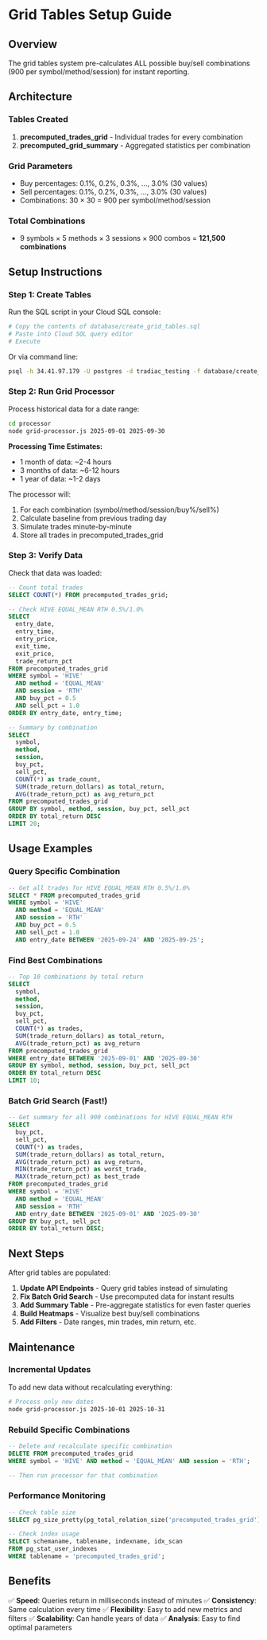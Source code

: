 # Grid Tables Setup Guide

## Overview

The grid tables system pre-calculates ALL possible buy/sell combinations (900 per symbol/method/session) for instant reporting.

## Architecture

### Tables Created
1. **precomputed_trades_grid** - Individual trades for every combination
2. **precomputed_grid_summary** - Aggregated statistics per combination

### Grid Parameters
- Buy percentages: 0.1%, 0.2%, 0.3%, ..., 3.0% (30 values)
- Sell percentages: 0.1%, 0.2%, 0.3%, ..., 3.0% (30 values)
- Combinations: 30 × 30 = 900 per symbol/method/session

### Total Combinations
- 9 symbols × 5 methods × 3 sessions × 900 combos = **121,500 combinations**

## Setup Instructions

### Step 1: Create Tables

Run the SQL script in your Cloud SQL console:

```bash
# Copy the contents of database/create_grid_tables.sql
# Paste into Cloud SQL query editor
# Execute
```

Or via command line:
```bash
psql -h 34.41.97.179 -U postgres -d tradiac_testing -f database/create_grid_tables.sql
```

### Step 2: Run Grid Processor

Process historical data for a date range:

```bash
cd processor
node grid-processor.js 2025-09-01 2025-09-30
```

**Processing Time Estimates:**
- 1 month of data: ~2-4 hours
- 3 months of data: ~6-12 hours
- 1 year of data: ~1-2 days

The processor will:
1. For each combination (symbol/method/session/buy%/sell%)
2. Calculate baseline from previous trading day
3. Simulate trades minute-by-minute
4. Store all trades in precomputed_trades_grid

### Step 3: Verify Data

Check that data was loaded:

```sql
-- Count total trades
SELECT COUNT(*) FROM precomputed_trades_grid;

-- Check HIVE EQUAL_MEAN RTH 0.5%/1.0%
SELECT 
  entry_date,
  entry_time,
  entry_price,
  exit_time,
  exit_price,
  trade_return_pct
FROM precomputed_trades_grid
WHERE symbol = 'HIVE'
  AND method = 'EQUAL_MEAN'
  AND session = 'RTH'
  AND buy_pct = 0.5
  AND sell_pct = 1.0
ORDER BY entry_date, entry_time;

-- Summary by combination
SELECT 
  symbol,
  method,
  session,
  buy_pct,
  sell_pct,
  COUNT(*) as trade_count,
  SUM(trade_return_dollars) as total_return,
  AVG(trade_return_pct) as avg_return_pct
FROM precomputed_trades_grid
GROUP BY symbol, method, session, buy_pct, sell_pct
ORDER BY total_return DESC
LIMIT 20;
```

## Usage Examples

### Query Specific Combination
```sql
-- Get all trades for HIVE EQUAL_MEAN RTH 0.5%/1.0%
SELECT * FROM precomputed_trades_grid
WHERE symbol = 'HIVE'
  AND method = 'EQUAL_MEAN'
  AND session = 'RTH'
  AND buy_pct = 0.5
  AND sell_pct = 1.0
  AND entry_date BETWEEN '2025-09-24' AND '2025-09-25';
```

### Find Best Combinations
```sql
-- Top 10 combinations by total return
SELECT 
  symbol,
  method,
  session,
  buy_pct,
  sell_pct,
  COUNT(*) as trades,
  SUM(trade_return_dollars) as total_return,
  AVG(trade_return_pct) as avg_return
FROM precomputed_trades_grid
WHERE entry_date BETWEEN '2025-09-01' AND '2025-09-30'
GROUP BY symbol, method, session, buy_pct, sell_pct
ORDER BY total_return DESC
LIMIT 10;
```

### Batch Grid Search (Fast!)
```sql
-- Get summary for all 900 combinations for HIVE EQUAL_MEAN RTH
SELECT 
  buy_pct,
  sell_pct,
  COUNT(*) as trades,
  SUM(trade_return_dollars) as total_return,
  AVG(trade_return_pct) as avg_return,
  MIN(trade_return_pct) as worst_trade,
  MAX(trade_return_pct) as best_trade
FROM precomputed_trades_grid
WHERE symbol = 'HIVE'
  AND method = 'EQUAL_MEAN'
  AND session = 'RTH'
  AND entry_date BETWEEN '2025-09-01' AND '2025-09-30'
GROUP BY buy_pct, sell_pct
ORDER BY total_return DESC;
```

## Next Steps

After grid tables are populated:

1. **Update API Endpoints** - Query grid tables instead of simulating
2. **Fix Batch Grid Search** - Use precomputed data for instant results
3. **Add Summary Table** - Pre-aggregate statistics for even faster queries
4. **Build Heatmaps** - Visualize best buy/sell combinations
5. **Add Filters** - Date ranges, min trades, min return, etc.

## Maintenance

### Incremental Updates
To add new data without recalculating everything:

```bash
# Process only new dates
node grid-processor.js 2025-10-01 2025-10-31
```

### Rebuild Specific Combinations
```sql
-- Delete and recalculate specific combination
DELETE FROM precomputed_trades_grid
WHERE symbol = 'HIVE' AND method = 'EQUAL_MEAN' AND session = 'RTH';

-- Then run processor for that combination
```

### Performance Monitoring
```sql
-- Check table size
SELECT pg_size_pretty(pg_total_relation_size('precomputed_trades_grid'));

-- Check index usage
SELECT schemaname, tablename, indexname, idx_scan
FROM pg_stat_user_indexes
WHERE tablename = 'precomputed_trades_grid';
```

## Benefits

✅ **Speed**: Queries return in milliseconds instead of minutes
✅ **Consistency**: Same calculation every time
✅ **Flexibility**: Easy to add new metrics and filters
✅ **Scalability**: Can handle years of data
✅ **Analysis**: Easy to find optimal parameters